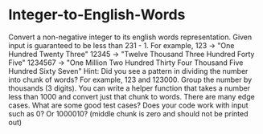 # Integer-to-English-Words
Convert a non-negative integer to its english words representation. Given input is guaranteed to be less than 231 - 1.  For example,  123 -> "One Hundred Twenty Three" 12345 -> "Twelve Thousand Three Hundred Forty Five" 1234567 -> "One Million Two Hundred Thirty Four Thousand Five Hundred Sixty Seven" Hint:  Did you see a pattern in dividing the number into chunk of words? For example, 123 and 123000. Group the number by thousands (3 digits). You can write a helper function that takes a number less than 1000 and convert just that chunk to words. There are many edge cases. What are some good test cases? Does your code work with input such as 0? Or 1000010? (middle chunk is zero and should not be printed out)
